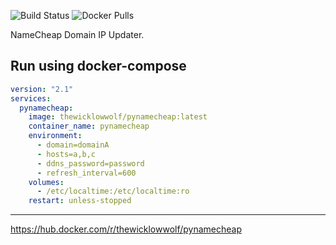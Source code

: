 ![Build Status](https://github.com/TheWicklowWolf/pyNameCheap/actions/workflows/main.yml/badge.svg)
![Docker Pulls](https://img.shields.io/docker/pulls/thewicklowwolf/pynamecheap.svg)

NameCheap Domain IP Updater.

## Run using docker-compose

```yaml
version: "2.1"
services:
  pynamecheap:
    image: thewicklowwolf/pynamecheap:latest
    container_name: pynamecheap
    environment:
      - domain=domainA
      - hosts=a,b,c
      - ddns_password=password
      - refresh_interval=600
    volumes:
      - /etc/localtime:/etc/localtime:ro
    restart: unless-stopped
```

---


https://hub.docker.com/r/thewicklowwolf/pynamecheap

